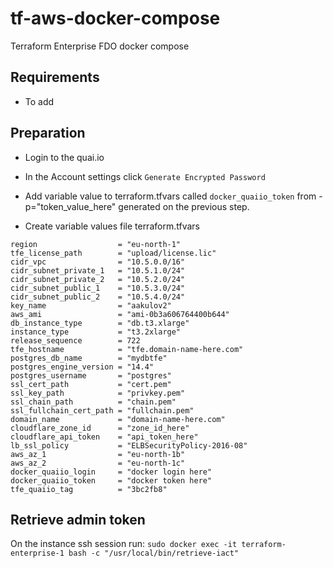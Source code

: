 # tf-aws-docker-compose
Terraform Enterprise FDO docker compose

## Requirements

- To add

## Preparation

- Login to the quai.io

- In the Account settings click `Generate Encrypted Password`

- Add variable value to terraform.tfvars called `docker_quaiio_token` from -p="token_value_here" generated on the previous step.

- Create variable values file terraform.tfvars

```
region                  = "eu-north-1"
tfe_license_path        = "upload/license.lic"
cidr_vpc                = "10.5.0.0/16"
cidr_subnet_private_1   = "10.5.1.0/24"
cidr_subnet_private_2   = "10.5.2.0/24"
cidr_subnet_public_1    = "10.5.3.0/24"
cidr_subnet_public_2    = "10.5.4.0/24"
key_name                = "aakulov2"
aws_ami                 = "ami-0b3a606764400b644"
db_instance_type        = "db.t3.xlarge"
instance_type           = "t3.2xlarge"
release_sequence        = 722
tfe_hostname            = "tfe.domain-name-here.com"
postgres_db_name        = "mydbtfe"
postgres_engine_version = "14.4"
postgres_username       = "postgres"
ssl_cert_path           = "cert.pem"
ssl_key_path            = "privkey.pem"
ssl_chain_path          = "chain.pem"
ssl_fullchain_cert_path = "fullchain.pem"
domain_name             = "domain-name-here.com"
cloudflare_zone_id      = "zone_id_here"
cloudflare_api_token    = "api_token_here"
lb_ssl_policy           = "ELBSecurityPolicy-2016-08"
aws_az_1                = "eu-north-1b"
aws_az_2                = "eu-north-1c"
docker_quaiio_login     = "docker login here"
docker_quaiio_token     = "docker token here"
tfe_quaiio_tag          = "3bc2fb8"

```

## Retrieve admin token

On the instance ssh session run: `sudo docker exec -it terraform-enterprise-1 bash -c "/usr/local/bin/retrieve-iact"`
